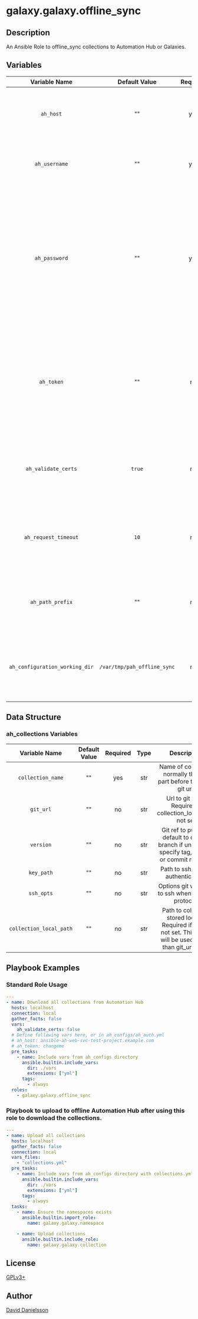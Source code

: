 # galaxy.galaxy.offline_sync

## Description

An Ansible Role to offline_sync collections to Automation Hub or Galaxies.

## Variables

|Variable Name|Default Value|Required|Description|Example|
|:---:|:---:|:---:|:---:|:---:|
|`ah_host`|""|yes|URL to the Automation Hub or Galaxy Server. (alias: `ah_hostname`)|127.0.0.1|
|`ah_username`|""|yes|Admin User on the Automation Hub or Galaxy Server.||
|`ah_password`|""|yes|Automation Hub Admin User's password on the Automation Hub Server.  This should be stored in an Ansible Vault at vars/tower-secrets.yml or elsewhere and called from a parent playbook.||
|`ah_token`|""|no|Admin User's token on the Automation Hub Server.  This should be stored in an Ansible Vault at or elsewhere and called from a parent playbook.||
|`ah_validate_certs`|`true`|no|Whether or not to validate the Ansible Automation Hub Server's SSL certificate.||
|`ah_request_timeout`|`10`|no|Specify the timeout Ansible should use in requests to the Galaxy or Automation Hub host.||
|`ah_path_prefix`|""|no|API path used to access the api. Either galaxy, automation-hub, or custom||
|`ah_configuration_working_dir`|`/var/tmp/pah_offline_sync`|no|The working directory where the collections will be downloaded and any required files.||

## Data Structure

### ah_collections Variables

|Variable Name|Default Value|Required|Type|Description|
|:---:|:---:|:---:|:---:|:---:|
|`collection_name`|""|yes|str|Name of collection, normally the last part before the / in a git url.|
|`git_url`|""|no|str|Url to git repo. Required if collection_local_path not set|
|`version`|""|no|str|Git ref to pull. Will default to default branch if unset. Can specify tag, branch or commit ref here.|
|`key_path`|""|no|str|Path to ssh key for authentication.|
|`ssh_opts`|""|no|str|Options git will pass to ssh when used as protocol.|
|`collection_local_path`|""|no|str|Path to collection stored locally. Required if git_url not set. This value will be used rather than git_url if set.|

## Playbook Examples

### Standard Role Usage

```yaml
---
- name: Download all collections from Automation Hub
  hosts: localhost
  connection: local
  gather_facts: false
  vars:
    ah_validate_certs: false
  # Define following vars here, or in ah_configs/ah_auth.yml
  # ah_host: ansible-ah-web-svc-test-project.example.com
  # ah_token: changeme
  pre_tasks:
    - name: Include vars from ah_configs directory
      ansible.builtin.include_vars:
        dir: ./vars
        extensions: ["yml"]
      tags:
        - always
  roles:
    - galaxy.galaxy.offline_sync
```

### Playbook to upload to offline Automation Hub after using this role to download the collections.

```yaml
---
- name: Upload all collections
  hosts: localhost
  gather_facts: false
  connection: local
  vars_files:
    - "collections.yml"
  pre_tasks:
    - name: Include vars from ah_configs directory with collections.yml file added
      ansible.builtin.include_vars:
        dir: ./vars
        extensions: ["yml"]
      tags:
        - always
  tasks:
    - name: Ensure the namespaces exists
      ansible.builtin.import_role:
        name: galaxy.galaxy.namespace

    - name: Upload collections
      ansible.builtin.include_role:
        name: galaxy.galaxy.collection
```

## License

[GPLv3+](https://github.com/ansible/galaxy_collection#licensing)

## Author

[David Danielsson](https://github.com/djdanielsson)
